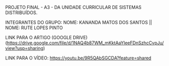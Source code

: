 PROJETO FINAL - A3 - DA UNIDADE CURRICULAR DE SISTEMAS DISTRIBUÍDOS.

INTEGRANTES DO GRUPO:
NOME: KANANDA MATOS DOS SANTOS || NOME: RUTE LOPES PINTO

LINK PARA O ARTIGO (GOOGLE DRIVE)
(https://drive.google.com/file/d/1NAQ4b87WM_mKktAaYIeeFDnSzhcCvpJu/view?usp=sharing)

LINK PARA O VÍDEO:
https://youtu.be/9R5QAbSGCDA?feature=shared


